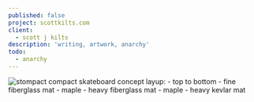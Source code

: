 ```yaml
---
published: false
project: scottkilts.com
client:
  - scott j kilts
description: 'writing, artwork, anarchy'
todo:
  - anarchy
---
```

![stompact compact skateboard concept]({{site.baseurl}}/media/stompact-working.GIF)
 layup:
 	- top to bottom
    - fine fiberglass mat
    - maple
    - heavy fiberglass mat
    - maple
    - heavy kevlar mat